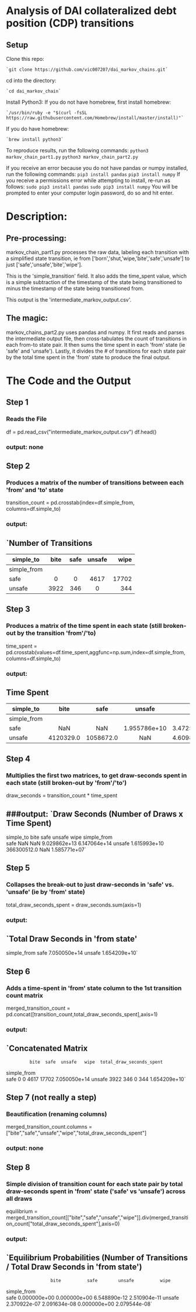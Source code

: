 # Analysis of DAI collateralized debt position (CDP) transitions

## Setup

Clone this repo:

    `git clone https://github.com/vic007207/dai_markov_chains.git`

cd into the directory:

    `cd dai_markov_chain`

Install Python3:
  If you do not have homebrew, first install homebrew:

    `/usr/bin/ruby -e "$(curl -fsSL https://raw.githubusercontent.com/Homebrew/install/master/install)"`
  
  If you do have homebrew:

    `brew install python3`

To reproduce results, run the following commands:
    `python3 markov_chain_part1.py`
    `python3 markov_chain_part2.py`

If you receive an error because you do not have pandas or numpy installed, run the following commands:
    `pip3 install pandas`
    `pip3 install numpy`
    If you receive a permissions error while attempting to install, re-run as follows:
        `sudo pip3 install pandas`
        `sudo pip3 install numpy`
        You will be prompted to enter your computer login password, do so and hit enter.
    
# Description:

## Pre-processing:
markov_chain_part1.py processes the raw data, labeling each transition with a simplified state transition, ie from ['born','shut,'wipe,'bite','safe','unsafe'] to just ['safe','unsafe','bite','wipe']. 

This is the 'simple_transition' field. It also adds the time_spent value, which is a simple subtraction of the timestamp of the state being transitioned to minus the timestamp of the state being transitioned from. 

This output is the 'intermediate_markov_output.csv'.
    
## The magic:
markov_chains_part2.py uses pandas and numpy. 
It first reads and parses the intermediate output file, then cross-tabulates the count of transitions in each from-to state pair. 
It then sums the time spent in each 'from' state (ie 'safe' and 'unsafe'). 
Lastly, it divides the # of transitions for each state pair by the total time spent in the 'from' state to produce the final output.

# The Code and the Output

## Step 1

### Reads the File
df = pd.read_csv("intermediate_markov_output.csv")
df.head()

### output: none

## Step 2

### Produces a matrix of the number of transitions between each 'from' and 'to' state
transition_count = pd.crosstab(index=df.simple_from, columns=df.simple_to)

### output:
`Number of Transitions
-----------------------------------------------
| simple_to   | bite | safe | unsafe | wipe |
| ----------- |:----:|:----:|:------:| ----:|
| simple_from |      |      |        |      |
| safe        | 0    | 0    | 4617   | 17702| 
| unsafe      | 3922 | 346  | 0      | 344  | 

## Step 3

### Produces a matrix of the time spent in each state (still broken-out by the transition 'from'/'to)
time_spent = pd.crosstab(values=df.time_spent,aggfunc=np.sum,index=df.simple_from, columns=df.simple_to)

### output:
Time Spent
-----------------------------------------------
| simple_to   | bite | safe | unsafe | wipe |
| ----------- |:----:|:----:|:------:| ----:|
| simple_from |      |      |        |      |
|safe|               NaN|        NaN|  1.955786e+10|  3.472525e+10|
|unsafe|       4120329.0|  1058672.0|           NaN|  4.609800e+04|

## Step 4

### Multiplies the first two matrices, to get draw-seconds spent in each state (still broken-out by 'from'/'to')
draw_seconds = transition_count * time_spent

###output: 
`Draw Seconds (Number of Draws x Time Spent)
-----------------------------------------------
simple_to            bite         safe        unsafe          wipe
simple_from                                                       
safe                  NaN          NaN  9.029862e+13  6.147064e+14
unsafe       1.615993e+10  366300512.0           NaN  1.585771e+07`

## Step 5

### Collapses the break-out to just draw-seconds in 'safe' vs. 'unsafe' (ie by 'from' state)
total_draw_seconds_spent = draw_seconds.sum(axis=1)

### output:
`Total Draw Seconds in 'from state'
-----------------------------------------------
simple_from
safe      7.050050e+14
unsafe    1.654209e+10`

## Step 6

### Adds a time-spent in 'from' state column to the 1st transition count matrix
merged_transition_count = pd.concat([transition_count,total_draw_seconds_spent],axis=1)

### output:
`Concatenated Matrix
-----------------------------------------------
             bite  safe  unsafe   wipe  total_draw_seconds_spent
simple_from                                                     
safe            0     0    4617  17702              7.050050e+14
unsafe       3922   346       0    344              1.654209e+10`

## Step 7 (not really a step)

### Beautification (renaming columns)
merged_transition_count.columns = ["bite","safe","unsafe","wipe","total_draw_seconds_spent"]

### output: none

## Step 8

### Simple division of transition count for each state pair by total draw-seconds spent in 'from' state ('safe' vs 'unsafe') across all draws
equilibrium = merged_transition_count[["bite","safe","unsafe","wipe"]].div(merged_transition_count["total_draw_seconds_spent"],axis=0)

### output:
`Equilibrium Probabilities (Number of Transitions / Total Draw Seconds in 'from state')
-----------------------------------------------
                     bite          safe        unsafe          wipe
simple_from                                                        
safe         0.000000e+00  0.000000e+00  6.548890e-12  2.510904e-11
unsafe       2.370922e-07  2.091634e-08  0.000000e+00  2.079544e-08`
